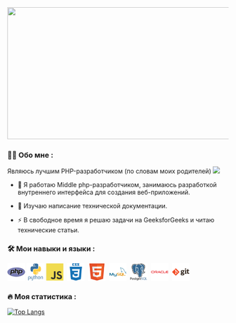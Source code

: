 <div align="center">
  <img src="https://media.giphy.com/media/Rpl1sod1vCXK0L2SUN/giphy.gif" width="600" height="300"/>
</div>

### :woman_technologist: Обо мне :

Являюсь лучшим PHP-разработчиком (по словам моих родителей) <img src="https://media.giphy.com/media/WUlplcMpOCEmTGBtBW/giphy.gif" width="30">

- :telescope: Я работаю Middle php-разработчиком, занимаюсь разработкой внутреннего интерфейса для создания веб-приложений.

- :seedling: Изучаю написание технической документации.

- :zap: В свободное время я решаю задачи на GeeksforGeeks и читаю технические статьи.

### :hammer_and_wrench: Мои навыки и языки :

<div>
    <img src="https://github.com/devicons/devicon/blob/master/icons/php/php-original.svg" title="PHP" **alt="PHP" width="40" height="40"/>
  <img src="https://github.com/devicons/devicon/blob/master/icons/python/python-original-wordmark.svg" title="Python" **alt="Python" width="40" height="40"/>
  <img src="https://github.com/devicons/devicon/blob/master/icons/javascript/javascript-original.svg" title="JavaScript" alt="JavaScript" width="40" height="40"/>&nbsp;
  <img src="https://github.com/devicons/devicon/blob/master/icons/css3/css3-plain-wordmark.svg"  title="CSS3" alt="CSS" width="40" height="40"/>&nbsp;
  <img src="https://github.com/devicons/devicon/blob/master/icons/html5/html5-original.svg" title="HTML5" alt="HTML" width="40" height="40"/>&nbsp;
  <img src="https://github.com/devicons/devicon/blob/master/icons/mysql/mysql-original-wordmark.svg" title="MySQL"  alt="MySQL" width="40" height="40"/>&nbsp;
  <img src="https://github.com/devicons/devicon/blob/master/icons/postgresql/postgresql-original-wordmark.svg" title="PostgreSQL"  alt="PostgreSQL" width="40" height="40"/>&nbsp;
  <img src="https://github.com/devicons/devicon/blob/master/icons/oracle/oracle-original.svg" title="Oracle"  alt="Oracle" width="40" height="40"/>&nbsp;
  <img src="https://github.com/devicons/devicon/blob/master/icons/git/git-original-wordmark.svg" title="Git" **alt="Git" width="40" height="40"/>
</div>

### :fire: Моя статистика :
[![Top Langs](https://github-readme-stats.vercel.app/api/top-langs/?username=ninjazi&layout=compact&theme=vision-friendly-dark)](https://github.com/anuraghazra/github-readme-stats)
<!--
**ninjazi/ninjazi** is a ✨ _special_ ✨ repository because its `README.md` (this file) appears on your GitHub profile.

Here are some ideas to get you started:

- 🔭 I’m currently working on ...
- 🌱 I’m currently learning ...
- 👯 I’m looking to collaborate on ...
- 🤔 I’m looking for help with ...
- 💬 Ask me about ...
- 📫 How to reach me: ...
- 😄 Pronouns: ...
- ⚡ Fun fact: ...
-->
